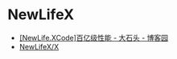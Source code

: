 # NewLifeX

- [[NewLife.XCode]百亿级性能 - 大石头 - 博客园](https://www.cnblogs.com/nnhy/p/xcode_100billion.html#_label2)
- [NewLifeX/X](https://github.com/NewLifeX/X)
